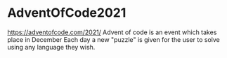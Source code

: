 # AdventOfCode2021
https://adventofcode.com/2021/
Advent of code is an event which takes place in December
Each day a new "puzzle" is given for the user to solve using any language they wish.

